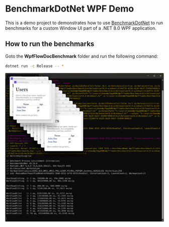 # BenchmarkDotNet WPF Demo

This is a demo project to demonstrates how to use [BenchmarkDotNet](https://benchmarkdotnet.org/) to run benchmarks for a custom Window UI part of a .NET 8.0 WPF application.

## How to run the benchmarks

Goto the **WpfFlowDocBenchmark** folder and run the following command:

```sh
dotnet run -c Release -- *
```

![screen shot](./pics/run_benchmark.png)
